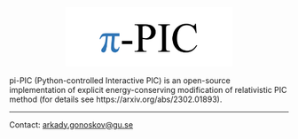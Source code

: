 <p align="center">
<img src="docs/pipic_logo.png" width="300">
</p>
pi-PIC (Python-controlled Interactive PIC) is an open-source implementation of explicit energy-conserving modification of relativistic PIC method (for details see https://arxiv.org/abs/2302.01893).

---

Contact: arkady.gonoskov@gu.se
